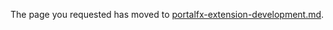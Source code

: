 
The page you requested has moved to [portalfx-extension-development.md](portalfx-extension-development.md). 